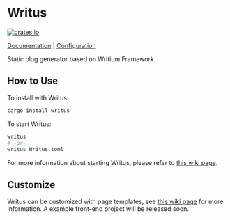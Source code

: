 # Writus

[![crates.io](http://meritbadge.herokuapp.com/writus)](https://crates.io/crates/writus)

[Documentation](https://github.com/PENGUINLIONG/Writus/wiki/API-Docs) | [Configuration](https://github.com/PENGUINLIONG/Writus/wiki/Configure-Writus)

Static blog generator based on Writium Framework.

## How to Use

To install with Writus:

```bash
cargo install writus
```

To start Writus:

```bash
writus
# -or-
writus Writus.toml
```

For more information about starting Writus, please refer to [this wiki page](https://github.com/PENGUINLIONG/Writus/wiki/Get-Writus-Online).

## Customize

Writus can be customized with page templates, see [this wiki page](https://github.com/PENGUINLIONG/Writus/wiki/Templates) for more information. A example front-end project will be released soon.
